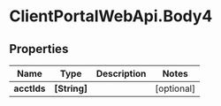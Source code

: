 # ClientPortalWebApi.Body4

## Properties
Name | Type | Description | Notes
------------ | ------------- | ------------- | -------------
**acctIds** | **[String]** |  | [optional] 


